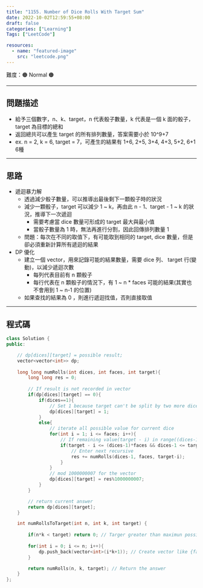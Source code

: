 ```yaml
---
title: "1155. Number of Dice Rolls With Target Sum"
date: 2022-10-02T12:59:55+08:00
draft: false
categories: ["Learning"]
Tags: ["LeetCode"]

resources:
  - name: "featured-image"
    src: "leetcode.png"
---
```


難度：🟠 Normal 🟠

---

## 問題描述

- 給予三個數字，n、k、target，n 代表骰子數量，k 代表是一個 k 面的骰子，target 為目標的總和
- 返回總共可以產生 target 的所有排列數量，答案需要小於 10^9+7
- ex. n = 2, k = 6, target = 7，可產生的結果有 1+6, 2+5, 3+4, 4+3, 5+2, 6+1 6種

---

## 思路

- 遞迴暴力解
  - 透過減少骰子數量，可以推導出最後剩下一顆骰子時的狀況
  - 減少一顆骰子，target 可以減少 1 ~ k，再由此 n - 1、target - 1 ~ k 的狀況，推導下一次遞迴
    - 需要考慮當 dice 數量可形成的 target 最大與最小值
    - 當骰子數量為 1 時，無法再進行分割，因此回傳排列數量 1
  - 問題：每次在不同的取值下，有可能取到相同的 target, dice 數量，但是卻必須重新計算所有遞迴的結果
- DP 優化
  - 建立一個 vector，用來記錄可能的結果數量，需要 dice 列、 target 行(變動)，以減少遞迴次數
    - 每列代表目前有 n 顆骰子
    - 每行代表在 n 顆骰子的情況下，有 1 ~ n * faces 可能的結果(其實也不會用到 1 ~ n-1 的位置)
  - 如果查找的結果為 0 ，則進行遞迴找值，否則直接取值

---

## 程式碼

```c++
class Solution {
public:

    // dp[dices][target] = possible result;
    vector<vector<int>> dp;
    
    long long numRolls(int dices, int faces, int target){
        long long res = 0;
        
        // If result is not recorded in vector
        if(dp[dices][target] == 0){ 
            if(dices==1){
                // Set 1 because target can't be split by two more dices
                dp[dices][target] = 1; 
            }
            else{
                // iterate all possible value for current dice
                for(int i = 1; i <= faces; i++){ 
                    // If remaining value(target - i) in range((dices-1)*faces)
                    if(target - i <= (dices-1)*faces && dices-1 <= target - i ){ 
                        // Enter next recursive
                        res += numRolls(dices-1, faces, target-i);
                    }
                }
                // mod 1000000007 for the vector
                dp[dices][target] = res%1000000007;
            }
        }

        // return current answer
        return dp[dices][target];
    }

    int numRollsToTarget(int n, int k, int target) {
        
        if(n*k < target) return 0; // Targer greater than maximun possible value
        
        for(int i = 0; i <= n; i++){
            dp.push_back(vector<int>(i*k+1)); // Create vector like {face*0, face*1, face*2.......}
        }

        return numRolls(n, k, target); // Return the answer
    }
};
```
